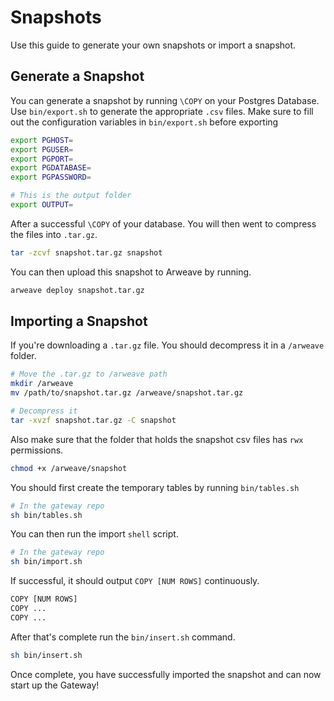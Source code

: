 # Snapshots

Use this guide to generate your own snapshots or import a snapshot.

## Generate a Snapshot

You can generate a snapshot by running `\COPY` on your Postgres Database. Use `bin/export.sh` to generate the appropriate `.csv` files. Make sure to fill out the configuration variables in `bin/export.sh` before exporting

```bash
export PGHOST=
export PGUSER=
export PGPORT=
export PGDATABASE=
export PGPASSWORD=

# This is the output folder
export OUTPUT=
```

After a successful `\COPY` of your database. You will then went to compress the files into `.tar.gz`.

```bash
tar -zcvf snapshot.tar.gz snapshot
```

You can then upload this snapshot to Arweave by running.

```bash
arweave deploy snapshot.tar.gz
```

## Importing a Snapshot

If you're downloading a `.tar.gz` file. You should decompress it in a `/arweave` folder.

```bash
# Move the .tar.gz to /arweave path
mkdir /arweave
mv /path/to/snapshot.tar.gz /arweave/snapshot.tar.gz

# Decompress it
tar -xvzf snapshot.tar.gz -C snapshot
```

Also make sure that the folder that holds the snapshot csv files has `rwx` permissions.

```bash
chmod +x /arweave/snapshot
```

You should first create the temporary tables by running `bin/tables.sh`

```bash
# In the gateway repo
sh bin/tables.sh
```

You can then run the import `shell` script.

```bash
# In the gateway repo
sh bin/import.sh
```

If successful, it should output `COPY [NUM ROWS]` continuously.

```bash
COPY [NUM ROWS]
COPY ...
COPY ...
```

After that's complete run the `bin/insert.sh` command.

```bash
sh bin/insert.sh
```

Once complete, you have successfully imported the snapshot and can now start up the Gateway!